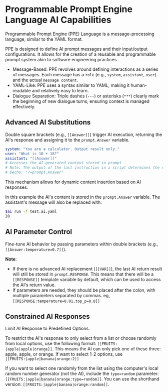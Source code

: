 # Programmable Prompt Engine Language AI Capabilities

Programmable Prompt Engine (PPE) Language is a message-processing language, similar to the YAML format.

PPE is designed to define AI prompt messages and their input/output configurations. It allows for the creation of a reusable and programmable prompt system akin to software engineering practices.

* Message-Based: PPE revolves around defining interactions as a series of messages. Each message has a `role` (e.g., `system`, `assistant`, `user`) and the actual `message content`.
* YAML-Like: PPE uses a syntax similar to YAML, making it human-readable and relatively easy to learn.
* Dialogue Separation: Triple dashes (`---`) or asterisks (`***`) clearly mark the beginning of new dialogue turns, ensuring context is managed effectively.

## Advanced AI Substitutions

Double square brackets (e.g., `[[Answer]]`) trigger AI execution, returning the AI's response and assigning it to the `prompt.Answer` variable.

```yaml
system: "You are a calculator. Output result only."
user: "What is 10 + 18?"
assistant: "[[Answer]]"
# Accesses the AI-generated content stored in prompt
# Note: The output of the last instruction in a script determines the script's final return value, so `$echo` is not needed.
# $echo: "?=prompt.Answer"
```

This mechanism allows for dynamic content insertion based on AI responses.

In this example the AI's content is stored in the `prompt.Answer` variable. The assistant's message will also be replaced with:

```bash
$ai run -f test.ai.yaml
28
```

## AI Parameter Control

Fine-tune AI behavior by passing parameters within double brackets (e.g., `[[Answer:temperature=0.7]]`).

**Note**:

* If there is no advanced AI replacement (`[[VAR]]`), the last AI return result will still be stored in `prompt.RESPONSE`. This means that there will be a `[[RESPONSE]]` template variable by default, which can be used to access the AI's return value.
* If parameters are needed, they should be placed after the colon, with multiple parameters separated by commas. eg, `[[RESPONSE:temperature=0.01,top_p=0.8]]`

## Constrained AI Responses

Limit AI Response to Predefined Options.

To restrict the AI's response to only select from a list or choose randomly from local options, use the following format: `[[FRUITS: |apple|apple|orange]]`. This means the AI can only pick one of these three: apple, apple, or orange. If want to select 1-2 options, use `[[FRUITS:|apple|banana|orange:2]]`

If you want to select one randomly from the list using the computer's local random number generator (not the AI), include the `type=random` parameter: `[[FRUITS:|apple|banana|orange:type=random]]`. You can use the shorthand version: `[[FRUITS:|apple|banana|orange:random]]`.
